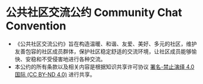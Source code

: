 # 公共社区交流公约 Community Chat Convention

- 《公共社区交流公约》旨在构造温暖、和谐、友爱、美好、多元的社区，维护友善包容的社区成员群体，保护社区稳定舒适的交流环境，让社区成员能够愉快、安稳和不受侵害地进行各种交流。
- 本公约的所有条款以及相关内容是根据知识共享许可协议 [署名-禁止演绎 4.0 国际 (CC BY-ND 4.0)](https://creativecommons.org/licenses/by-nd/4.0/deed.zh) 进行共享。
